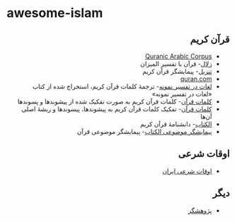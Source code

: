 # awesome-islam

<div dir=rtl>

## قرآن کریم
- [Quranic Arabic Corpus](http://corpus.quran.com/)
- [زلال](https://github.com/sobhe/zolal)- قرآن با تفسیر المیزان
- [تنزیل](http://tanzil.ir)- پیمایشگر قرآن کریم
- [quran.com](https://github.com/quran/quran.com-frontend)
- [لغات در تفسیر نمونه](https://github.com/khajavi/Quran-Words)- ترجمهٔ کلمات قرآن کریم، استخراج شده از کتاب «لغات در تفسیر نمونه»
- [کلمات قرآن](http://textmining.noorsoft.org/fa/News/View/89373/)- کلمات قرآن کریم به صورت تفکیک شده از پیشوندها و پسوندها
- [کلمات قرآن](http://textmining.noorsoft.org/fa/News/View/90350/)- تفکیک کلمات قرآن کریم به پیشوندها، پیسوندها و ریشهٔ اصلی آن‌ها
- [الکتاب](http://www.alketab.org/)- دانشنامهٔ قرآن کریم
- [پیمایشگر موضوعی الکتاب](http://rel.alketab.org/)- پیمایشگر موضوعی قرآن

## اوقات شرعی
- [اوقات شرعی ایران](http://intime.ir/)

## دیگر
- [پژوهشگر](http://tahqiq.ir/)
